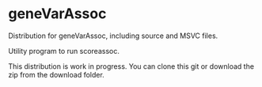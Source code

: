 # geneVarAssoc
Distribution for geneVarAssoc, including source and MSVC files.

Utility program to run scoreassoc.

This distribution is work in progress. You can clone this git or download the zip from the download folder.
